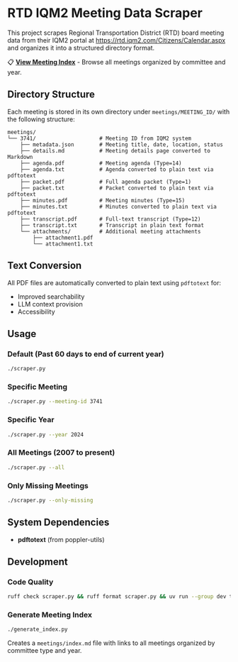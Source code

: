 # RTD IQM2 Meeting Data Scraper

This project scrapes Regional Transportation District (RTD) board meeting data from their IQM2 portal at https://rtd.iqm2.com/Citizens/Calendar.aspx and organizes it into a structured directory format.

📋 **[View Meeting Index](meetings/index.md)** - Browse all meetings organized by committee and year.

## Directory Structure

Each meeting is stored in its own directory under `meetings/MEETING_ID/` with the following structure:

```
meetings/
└── 3741/                    # Meeting ID from IQM2 system
    ├── metadata.json        # Meeting title, date, location, status
    ├── details.md           # Meeting details page converted to Markdown
    ├── agenda.pdf           # Meeting agenda (Type=14)
    ├── agenda.txt           # Agenda converted to plain text via pdftotext
    ├── packet.pdf           # Full agenda packet (Type=1)
    ├── packet.txt           # Packet converted to plain text via pdftotext
    ├── minutes.pdf          # Meeting minutes (Type=15)
    ├── minutes.txt          # Minutes converted to plain text via pdftotext
    ├── transcript.pdf       # Full-text transcript (Type=12)
    ├── transcript.txt       # Transcript in plain text format
    └── attachments/         # Additional meeting attachments
        ├── attachment1.pdf
        └── attachment1.txt
```

## Text Conversion

All PDF files are automatically converted to plain text using `pdftotext` for:
- Improved searchability
- LLM context provision
- Accessibility

## Usage

### Default (Past 60 days to end of current year)
```bash
./scraper.py
```

### Specific Meeting
```bash
./scraper.py --meeting-id 3741
```

### Specific Year
```bash
./scraper.py --year 2024
```

### All Meetings (2007 to present)
```bash
./scraper.py --all
```

### Only Missing Meetings
```bash
./scraper.py --only-missing
```

## System Dependencies

- **pdftotext** (from poppler-utils)

## Development

### Code Quality

```bash
ruff check scraper.py && ruff format scraper.py && uv run --group dev ty check scraper.py
```

### Generate Meeting Index

```bash
./generate_index.py
```

Creates a `meetings/index.md` file with links to all meetings organized by committee type and year.